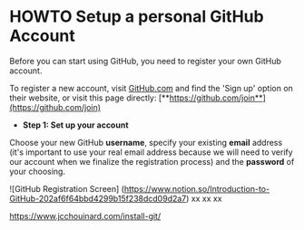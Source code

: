 # HOWTO Setup a personal GitHub Account

Before you can start using GitHub, you need to register your own GitHub account.

To register a new account, visit [GitHub.com](http://github.com) and find the 'Sign up' option on their website, 
or visit this page directly: [**https://github.com/join**](https://github.com/join)

- **Step 1: Set up your account**

Choose your new GitHub **username**, specify your existing **email** address (it's important to use your real email address because we will need to verify our account when we finalize the registration process) and the **password** of your choosing.


![GitHub Registration Screen] (https://www.notion.so/Introduction-to-GitHub-202af6f64bbd4299b15f238dcd09d2a7)
xx
xx
xx


https://www.jcchouinard.com/install-git/
